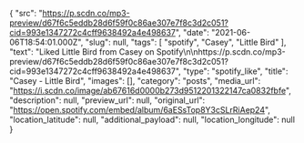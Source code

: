 {
  "src": "https://p.scdn.co/mp3-preview/d67f6c5eddb28d6f59f0c86ae307e7f8c3d2c051?cid=993e1347272c4cff9638492a4e498637",
  "date": "2021-06-06T18:54:01.000Z",
  "slug": null,
  "tags": [
    "spotify",
    "Casey",
    "Little Bird"
  ],
  "text": "Liked Little Bird from Casey on Spotify\n\nhttps://p.scdn.co/mp3-preview/d67f6c5eddb28d6f59f0c86ae307e7f8c3d2c051?cid=993e1347272c4cff9638492a4e498637",
  "type": "spotify_like",
  "title": "Casey - Little Bird",
  "images": [],
  "category": "posts",
  "media_url": "https://i.scdn.co/image/ab67616d0000b273d9512201322147ca0832fbfe",
  "description": null,
  "preview_url": null,
  "original_url": "https://open.spotify.com/embed/album/6aESsTop8Y3cSLrRiAep24",
  "location_latitude": null,
  "additional_payload": null,
  "location_longitude": null
}
